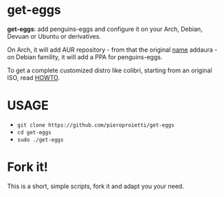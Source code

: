 # get-eggs

**get-eggs**: add penguins-eggs and configure it on your Arch, Debian, Devuan or Ubuntu or derivatives.

On Arch, it will add AUR repository - from that the original [name](./documentation/NAMING.md) addaura - on Debian famility, it will add a PPA for penguins-eggs.

To get a complete customized distro like colibri, starting from an original ISO, read [HOWTO](./documentation/HOWTO.md).

# USAGE

* `git clone https://github.com/pieroproietti/get-eggs`
* `cd get-eggs`
* `sudo ./get-eggs`

# Fork it!
This is a short, simple scripts, fork it and adapt you your need.
